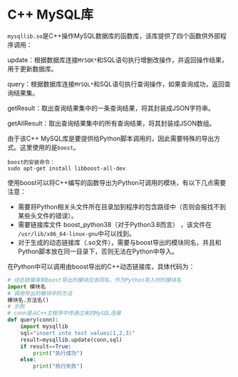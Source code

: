 # C++ MySQL库

`mysqllib.so`是C++操作MySQL数据库的函数库，该库提供了四个函数供外部程序调用：

update：根据数据库连接`MYSQK*`和SQL语句执行增删改操作，并返回操作结果，用于更新数据库。

query：根据数据库连接`MYSQL*`和SQL语句执行查询操作，如果查询成功，返回查询结果集。

getResult：取出查询结果集中的一条查询结果，将其封装成JSON字符串。

getAllResult：取出查询结果集中的所有查询结果，将其封装成JSON数组。

由于该C++ MySQL库是要提供给Python脚本调用的，因此需要特殊的导出方式。这里使用的是`boost`。

```shell
boost的安装命令：
sudo apt-get install libboost-all-dev
```

使用boost可以将C++编写的函数导出为Python可调用的模块，有以下几点需要注意：

* 需要将Python相关头文件所在目录加到程序的包含路径中（否则会报找不到某些头文件的错误）。
* 需要链接库文件 boost_python38（对于Python3.8而言） ，该文件在` /usr/lib/x86_64-linux-gnu`中可以找到。
* 对于生成的动态链接库（.so文件），需要与boost导出的模块同名，并且和Python脚本放在同一目录下，否则无法在Python中导入。

在Python中可以调用由boost导出的C++动态链接库，具体代码为：

```Python
# 动态链接库和boost导出的模块应该同名，作为Python导入时的模块名
import 模块名
# 调用导出的模块中的方法
模块名.方法名()
# 示例
# conn是从C++主程序中传递过来的MySQL连接
def query(conn):
    import mysqllib
    sql="insert into test values(1,2,3)"
    result=mysqllib.update(conn,sql)
    if result==True:
        print("执行成功")
    else:
        print("执行失败")
```

